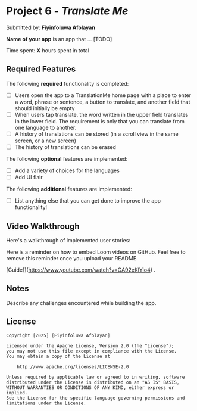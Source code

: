 
# Project 6 - *Translate Me*

Submitted by: **Fiyinfoluwa Afolayan**

**Name of your app** is an app that ... [TODO] 

Time spent: **X** hours spent in total

## Required Features

The following **required** functionality is completed:

- [ ] Users open the app to a TranslationMe home page with a place to enter a word, phrase or sentence, a button to translate, and another field that should initially be empty
- [ ] When users tap translate, the word written in the upper field translates in the lower field. The requirement is only that you can translate from one language to another.
- [ ] A history of translations can be stored (in a scroll view in the same screen, or a new screen)
- [ ] The history of translations can be erased
 
The following **optional** features are implemented:

- [ ] Add a variety of choices for the languages
- [ ] Add UI flair

The following **additional** features are implemented:

- [ ] List anything else that you can get done to improve the app functionality!

## Video Walkthrough

Here's a walkthrough of implemented user stories:

Here is a reminder on how to embed Loom videos on GitHub. Feel free to remove this reminder once you upload your README. 

[Guide]](https://www.youtube.com/watch?v=GA92eKlYio4) .

## Notes

Describe any challenges encountered while building the app.

## License

    Copyright [2025] [Fiyinfoluwa Afolayan]

    Licensed under the Apache License, Version 2.0 (the "License");
    you may not use this file except in compliance with the License.
    You may obtain a copy of the License at

        http://www.apache.org/licenses/LICENSE-2.0

    Unless required by applicable law or agreed to in writing, software
    distributed under the License is distributed on an "AS IS" BASIS,
    WITHOUT WARRANTIES OR CONDITIONS OF ANY KIND, either express or implied.
    See the License for the specific language governing permissions and
    limitations under the License.
